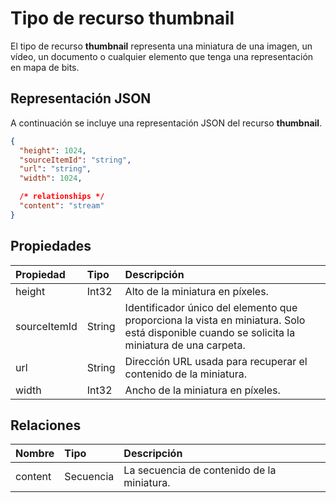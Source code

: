 # <a name="thumbnail-resource-type"></a>Tipo de recurso thumbnail

El tipo de recurso **thumbnail** representa una miniatura de una imagen, un vídeo, un documento o cualquier elemento que tenga una representación en mapa de bits.

## <a name="json-representation"></a>Representación JSON

A continuación se incluye una representación JSON del recurso **thumbnail**.

<!-- {
  "blockType": "resource",
  "optionalProperties": ["content", "height", "width", "sourceItemId"],
  "@odata.type": "microsoft.graph.thumbnail"
}-->

```json
{
  "height": 1024,
  "sourceItemId": "string",
  "url": "string",
  "width": 1024,

  /* relationships */
  "content": "stream"
}
```

## <a name="properties"></a>Propiedades

| Propiedad     | Tipo   | Descripción                                                                                                                 |
| :----------- | :----- | :-------------------------------------------------------------------------------------------------------------------------- |
| height       | Int32  | Alto de la miniatura en píxeles.                                                                                     |
| sourceItemId | String | Identificador único del elemento que proporciona la vista en miniatura. Solo está disponible cuando se solicita la miniatura de una carpeta. |
| url          | String | Dirección URL usada para recuperar el contenido de la miniatura.                                                                                |
| width        | Int32  | Ancho de la miniatura en píxeles.                                                                                      |

## <a name="relationships"></a>Relaciones

| Nombre    | Tipo   | Descripción                           |
| :------ | :----- | :------------------------------------ |
| content | Secuencia | La secuencia de contenido de la miniatura. |

<!-- uuid: 8fcb5dbc-d5aa-4681-8e31-b001d5168d79
2015-10-25 14:57:30 UTC -->
<!-- {
  "type": "#page.annotation",
  "description": "thumbnail resource",
  "keywords": "",
  "section": "documentation",
  "tocPath": ""
}-->

